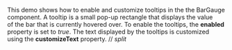 This demo shows how to&nbsp;enable and customize tooltips in&nbsp;the the BarGauge component. A&nbsp;tooltip is&nbsp;a&nbsp;small pop-up rectangle that displays the value of&nbsp;the bar that is&nbsp;currently hovered over. To&nbsp;enable the tooltips, the **enabled** property is&nbsp;set to _true_. The text displayed by&nbsp;the tooltips is&nbsp;customized using the **customizeText** property.
// _split_